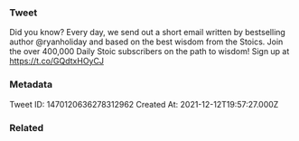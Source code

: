 ### Tweet
Did you know? Every day, we send out a short email written by bestselling author @ryanholiday and based on the best wisdom from the Stoics. Join the over 400,000 Daily Stoic subscribers on the path to wisdom! Sign up at https://t.co/GQdtxHOyCJ

### Metadata
Tweet ID: 1470120636278312962
Created At: 2021-12-12T19:57:27.000Z

### Related

